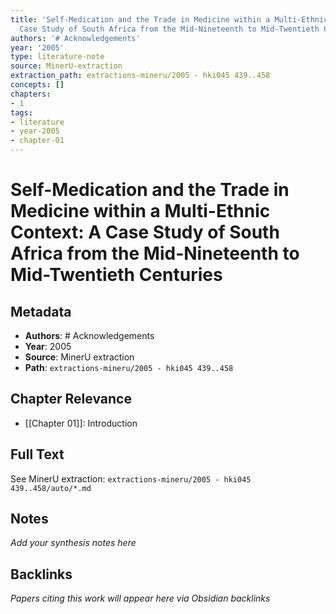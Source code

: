 ```yaml
---
title: 'Self-Medication and the Trade in Medicine within a Multi-Ethnic Context: A
  Case Study of South Africa from the Mid-Nineteenth to Mid-Twentieth Centuries'
authors: '# Acknowledgements'
year: '2005'
type: literature-note
source: MinerU-extraction
extraction_path: extractions-mineru/2005 - hki045 439..458
concepts: []
chapters:
- 1
tags:
- literature
- year-2005
- chapter-01
---
```


# Self-Medication and the Trade in Medicine within a Multi-Ethnic Context: A Case Study of South Africa from the Mid-Nineteenth to Mid-Twentieth Centuries

## Metadata

- **Authors**: # Acknowledgements
- **Year**: 2005
- **Source**: MinerU extraction
- **Path**: `extractions-mineru/2005 - hki045 439..458`

## Chapter Relevance

- [[Chapter 01]]: Introduction

## Full Text

See MinerU extraction: `extractions-mineru/2005 - hki045 439..458/auto/*.md`

## Notes

*Add your synthesis notes here*

## Backlinks

*Papers citing this work will appear here via Obsidian backlinks*
